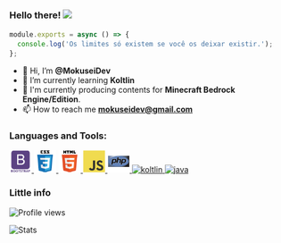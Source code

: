 ### Hello there! <img src="https://cdn.discordapp.com/emojis/540216879776661510.gif?v=1" height=24/>

```js
module.exports = async () => {
  console.log('Os limites só existem se você os deixar existir.');
};

```

- 👋 Hi, I’m **@MokuseiDev**
- 🌱 I’m currently learning **Koltlin**
- 🔭 I'm currently producing contents for **Minecraft Bedrock Engine/Edition**.
- 📫 How to reach me **mokuseidev@gmail.com**
<h3 align="left">Languages and Tools:</h3>
<p align="left">
<a href="https://www.w3schools.com/bootstrap/" target="_blank">
<img src="https://raw.githubusercontent.com/devicons/devicon/master/icons/bootstrap/bootstrap-plain-wordmark.svg" alt="bootstrap" width="40" height="40"/>
</a>
<a href="https://www.w3schools.com/css/" target="_blank">
<img src="https://raw.githubusercontent.com/devicons/devicon/master/icons/css3/css3-original-wordmark.svg" alt="css3" width="40" height="40"/>
</a>
<a href="https://www.w3schools.com/html/" target="_blank">
<img src="https://raw.githubusercontent.com/devicons/devicon/master/icons/html5/html5-original-wordmark.svg" alt="html5" width="40" height="40"/>
</a>
<a href="https://www.w3schools.com/js/" target="_blank">
<img src="https://raw.githubusercontent.com/devicons/devicon/master/icons/javascript/javascript-original.svg" alt="javascript" width="40" height="40"/>
</a>
<a href="https://www.w3schools.com/php/" target="_blank">
<img src="https://raw.githubusercontent.com/devicons/devicon/master/icons/php/php-original.svg" alt="php" width="40" height="40"/>
</a>
<a href="https://www.w3schools.com/kotlin/index.php" target="_blank">
<img src="https://upload.wikimedia.org/wikipedia/commons/thumb/7/74/Kotlin_Icon.png/600px-Kotlin_Icon.png" alt="koltlin" width="40" height="40"/>
</a>
<a href="https://www.w3schools.com/java/" target="_blank">
<img src="https://logodownload.org/wp-content/uploads/2017/04/java-logo-768x1428.png" alt="java" width="40" height="40"/>
</a>
</p>

### Little info
![Profile views](https://komarev.com/ghpvc/?username=MokuseiDev)

![Stats](https://github-readme-stats.vercel.app/api?username=MokuseiDev&count_private=true&include_all_commits=true&show_icons=true)
